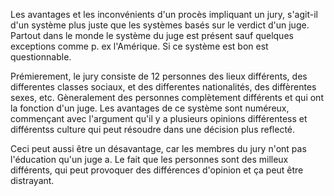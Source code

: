 Les avantages et les inconvénients d'un procès impliquant un jury, s'agit-il d'un système plus juste que les systèmes basés sur le verdict d'un juge. Partout dans le monde le système du juge est présent sauf quelques exceptions comme p. ex l'Amérique. Si ce système est bon est questionnable.

Prémierement, le jury consiste de 12 personnes des lieux différents, des differentes classes sociaux, et des differentes nationalités, des diffèrentes sexes, etc. Gèneralement des personnes complètement différents et qui ont la fonction d'un juge.
Les avantages de ce système sont numéreux, commençant avec l'argument qu'il y a plusieurs opinions différentess et différentss culture qui peut résoudre dans une décision plus reflecté.

Ceci peut aussi être un désavantage, car les membres du jury n'ont pas l'éducation qu'un juge a. Le fait que les personnes sont des milleux différents, qui peut provoquer des différences d'opinion et ça peut être distrayant. 